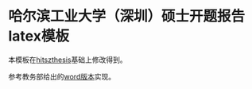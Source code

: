 # 哈尔滨工业大学（深圳）硕士开题报告latex模板

本模板在[hitszthesis](github.com/YangLaTeX/hitszthesis)基础上修改得到。

参考教务部给出的[word版本](http://due.hitsz.edu.cn/info/1210/1827.htm)实现。